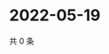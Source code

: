 # 2022-05-19

共 0 条

<!-- BEGIN WEIBO -->
<!-- 最后更新时间 Thu May 19 2022 20:31:49 GMT+0800 (China Standard Time) -->

<!-- END WEIBO -->

